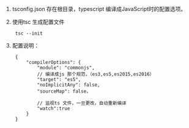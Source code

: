 1. tsconfig.json 存在根目录，typescript 编译成JavaScript时的配置选项。
2. 使用tsc 生成配置文件
   
        tsc --init
3. 配置说明：
   
        {
            "compilerOptions": {
                "module": "commonjs",
                // 编译成js 那个规范，（es3,es5,es2015,es2016）
                "target": "es5",
                "noImplicitAny": false,
                "sourceMap": false，

                // 监视ts 文件，一旦更改，自动重新编译
                "watch":true
            }
        }